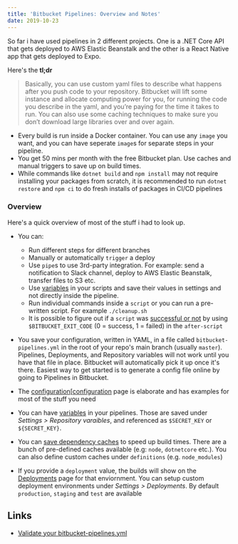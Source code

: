 ```yaml
---
title: 'Bitbucket Pipelines: Overview and Notes'
date: 2019-10-23
---
```


So far i have used pipelines in 2 different projects. One is a .NET Core API that gets deployed to AWS Elastic Beanstalk and the other is a React Native app that gets deployed to Expo.

Here's the **tl;dr**

> Basically, you can use custom yaml files to describe what happens after you push code to your repository. Bitbucket will lift some instance and allocate computing power for you, for running the code you describe in the yaml, and you’re paying for the time it takes to run. You can also use some caching techniques to make sure you don’t download large libraries over and over again.

- Every build is run inside a Docker container. You can use any `image` you want, and you can have seperate `image`s for separate steps in your pipeline.
- You get 50 mins per month with the free Bitbucket plan. Use caches and manual triggers to save up on build times.
- While commands like `dotnet build` and `npm install` may not require installing your packages from scratch, it is recommended to run `dotnet restore` and `npm ci` to do fresh installs of packages in CI/CD pipelines


### Overview

Here's a quick overview of most of the stuff i had to look up.

- You can:
  - Run different steps for different branches
  - Manually or automatically `trigger` a deploy
  - Use `pipe`s to use 3rd-party integration. For example: send a notification to Slack channel, deploy to AWS Elastic Beanstalk, transfer files to S3 etc.
  - Use [variables][variables] in your scripts and save their values in settings and not directly inside the pipeline.
  - Run individual commands inside a `script` or you can run a pre-written script. For example `./cleanup.sh` 
  - It is possible to figure out if a `script` was [successful or not][after-script] by using `$BITBUCKET_EXIT_CODE` (0 = success, 1 = failed)  in the `after-script`

- You save your configuration, written in YAML, in a file called `bitbucket-pipelines.yml` in the root of your repo's main branch (usually `master`). Pipelines, Deployments, and Repository variables will not work until you have that file in place. Bitbucket will automatically pick it up once it's there. Easiest way to get started is to generate a config file online by going to Pipelines in Bitbucket.
- The [configuration][[configuration] page is elaborate and has examples for most of the stuff you need
- You can have [variables][variables] in your pipelines. Those are saved under _Settings > Repository varaibles_, and referenced as `$SECRET_KEY` or `${SECRET_KEY}`.
- You can [save dependency caches][caching] to speed up build times. There are a bunch of pre-defined caches available (e.g: `node`, `dotnetcore` etc.). You can also define custom caches under `definitions` (e.g. `node_modules`)
- If you provide a `deployment` value, the builds will show on the [Deployments][deployments] page for that enviornment. You can setup custom deployment environments under _Settings > Deployments_. By default `production`, `staging` and `test` are available


[configuration]: https://confluence.atlassian.com/bitbucket/configure-bitbucket-pipelines-yml-792298910.html
[variables]: https://confluence.atlassian.com/bitbucket/variables-in-pipelines-794502608.html
[caching]: https://confluence.atlassian.com/bitbucket/caching-dependencies-895552876.html
[deployments]: https://confluence.atlassian.com/bitbucket/set-up-bitbucket-deployments-968683907.html
[after-script]: (https://bitbucket.org/blog/after-scripts-now-available-for-bitbucket-pipelines)

Links
---

- [Validate your bitbucket-pipelines.yml](https://bitbucket-pipelines.prod.public.atl-paas.net/validator)